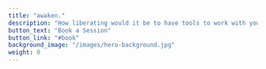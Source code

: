 ```yaml
---
title: "awaken."
description: "How liberating would it be to have tools to work with your dreams and nightmares? To be more embodied? To set healthy boundaries with the people in your life and feel your feelings instead of exclusively thinking about them?"
button_text: "Book a Session"
button_link: "#book"
background_image: "/images/hero-background.jpg"
weight: 0
---
```

